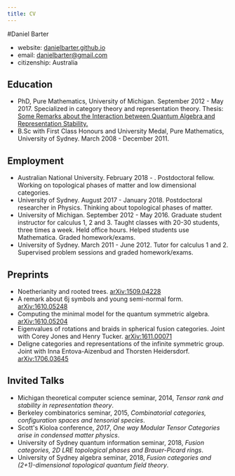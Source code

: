 ```yaml
---
title: CV
---
```


#Daniel Barter

- website: [danielbarter.github.io](http://danielbarter.github.io/)
- email: <danielbarter@gmail.com>
- citizenship: Australia


## Education
- PhD, Pure Mathematics, University of Michigan. September 2012 - May 2017. Specialized in category theory and representation theory. Thesis: [Some Remarks about the Interaction between Quantum Algebra and Representation Stability.](http://danielbarter.github.io/thesis.pdf)
- B.Sc with First Class Honours and University Medal, Pure Mathematics, University of Sydney. March 2008 - December 2011.

## Employment
- Australian National University. February 2018 - . Postdoctoral fellow. Working on topological phases of matter and low dimensional categories.
- University of Sydney. August 2017 - January 2018. Postdoctoral researcher in Physics. Thinking about topological phases of matter.
- University of Michigan. September 2012 - May 2016. Graduate student instructor for calculus 1, 2 and 3. Taught classes with 20-30 students, three times a week. Held office hours. Helped students use Mathematica. Graded homework/exams.
- University of Sydney. March 2011 - June 2012. Tutor for calculus 1 and 2. Supervised problem sessions and graded homework/exams.


## Preprints
- Noetherianity and rooted trees. [arXiv:1509.04228](http://arxiv.org/abs/1509.04228)
- A remark about 6j symbols and young semi-normal form. [arXiv:1610.05248](https://arxiv.org/abs/1610.05248)
- Computing the minimal model for the quantum symmetric algebra. [arXiv:1610.05204](https://arxiv.org/abs/1610.05204)
- Eigenvalues of rotations and braids in spherical fusion categories. Joint with Corey Jones and Henry Tucker. [arXiv:1611.00071](https://arxiv.org/abs/1611.00071)
- Deligne categories and representations of the infinite symmetric group. Joint with Inna Entova-Aizenbud and Thorsten Heidersdorf. [arXiv:1706.03645](https://arxiv.org/abs/1706.03645)


## Invited Talks
- Michigan theoretical computer science seminar, 2014, *Tensor rank and stability in representation theory*.
- Berkeley combinatorics seminar, 2015, *Combinatorial categories, configuration spaces and tensorial species*.
- Scott\'s Kioloa conference, *2017*, *One way Modular Tensor Categories arise in condensed matter physics*.
- University of Sydney quantum information seminar, 2018, *Fusion categories, 2D LRE topological phases and Brauer-Picard rings*.
- University of Sydney algebra seminar, 2018, *Fusion categories and (2+1)-dimensional topological quantum field theory*.



